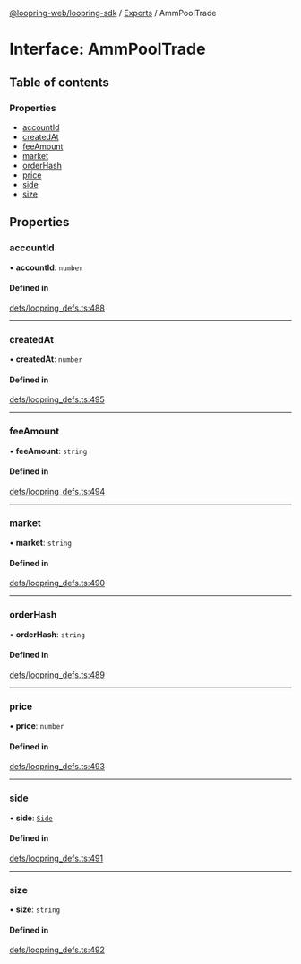 [@loopring-web/loopring-sdk](../README.md) / [Exports](../modules.md) / AmmPoolTrade

# Interface: AmmPoolTrade

## Table of contents

### Properties

- [accountId](AmmPoolTrade.md#accountid)
- [createdAt](AmmPoolTrade.md#createdat)
- [feeAmount](AmmPoolTrade.md#feeamount)
- [market](AmmPoolTrade.md#market)
- [orderHash](AmmPoolTrade.md#orderhash)
- [price](AmmPoolTrade.md#price)
- [side](AmmPoolTrade.md#side)
- [size](AmmPoolTrade.md#size)

## Properties

### accountId

• **accountId**: `number`

#### Defined in

[defs/loopring_defs.ts:488](https://github.com/Loopring/loopring_sdk/blob/532648f/src/defs/loopring_defs.ts#L488)

___

### createdAt

• **createdAt**: `number`

#### Defined in

[defs/loopring_defs.ts:495](https://github.com/Loopring/loopring_sdk/blob/532648f/src/defs/loopring_defs.ts#L495)

___

### feeAmount

• **feeAmount**: `string`

#### Defined in

[defs/loopring_defs.ts:494](https://github.com/Loopring/loopring_sdk/blob/532648f/src/defs/loopring_defs.ts#L494)

___

### market

• **market**: `string`

#### Defined in

[defs/loopring_defs.ts:490](https://github.com/Loopring/loopring_sdk/blob/532648f/src/defs/loopring_defs.ts#L490)

___

### orderHash

• **orderHash**: `string`

#### Defined in

[defs/loopring_defs.ts:489](https://github.com/Loopring/loopring_sdk/blob/532648f/src/defs/loopring_defs.ts#L489)

___

### price

• **price**: `number`

#### Defined in

[defs/loopring_defs.ts:493](https://github.com/Loopring/loopring_sdk/blob/532648f/src/defs/loopring_defs.ts#L493)

___

### side

• **side**: [`Side`](../enums/Side.md)

#### Defined in

[defs/loopring_defs.ts:491](https://github.com/Loopring/loopring_sdk/blob/532648f/src/defs/loopring_defs.ts#L491)

___

### size

• **size**: `string`

#### Defined in

[defs/loopring_defs.ts:492](https://github.com/Loopring/loopring_sdk/blob/532648f/src/defs/loopring_defs.ts#L492)
